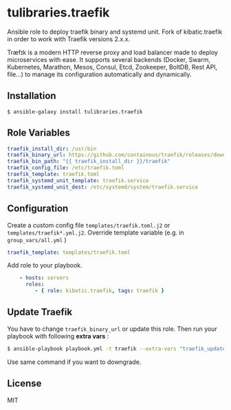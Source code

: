 tulibraries.traefik
===================

Ansible role to deploy traefik binary and systemd unit. Fork of kibatic.traefik in order to work with Traefik versions 2.x.x.

Træfɪk is a modern HTTP reverse proxy and load balancer made to deploy microservices with ease. It supports several backends (Docker, Swarm, Kubernetes, Marathon, Mesos, Consul, Etcd, Zookeeper, BoltDB, Rest API, file…) to manage its configuration automatically and dynamically.

Installation
--------------

`$ ansible-galaxy install tulibraries.traefik`

Role Variables
--------------

```yml
traefik_install_dir: /usr/bin
traefik_binary_url: https://github.com/containous/traefik/releases/download/v1.7.5/traefik_linux-amd64
traefik_bin_path: "{{ traefik_install_dir }}/traefik"
traefik_config_file: /etc/traefik.toml
traefik_template: traefik.toml
traefik_systemd_unit_template: traefik.service
traefik_systemd_unit_dest: /etc/systemd/system/traefik.service
```


Configuration
----------------

Create a custom config file `templates/traefik.toml.j2` or `templates/traefik*.yml.j2`.
Override template variable (e.g. in `group_vars/all.yml` )

```yml
traefik_template: templates/traefik.toml
```

Add role to your playbook.

```yml
    - hosts: servers
      roles:
         - { role: kibatic.traefik, tags: traefik }
```

Update Traefik
--------------

You have to change `traefik_binary_url` or update this role. Then run your playbook
with following **extra vars** :

```bash
$ ansible-playbook playbook.yml -t traefik --extra-vars "traefik_update=true"
```

Use same command if you want to downgrade.

License
-------

MIT
